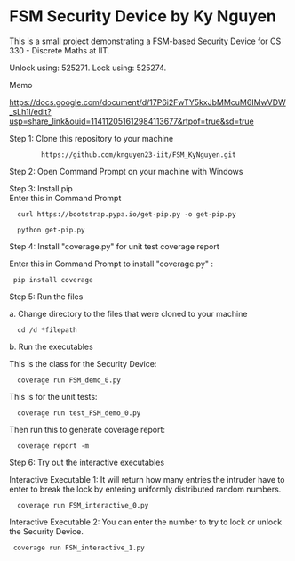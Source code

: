 # FSM Security Device by Ky Nguyen
This is a small project demonstrating a FSM-based Security Device for CS 330 - Discrete Maths at IIT. 

Unlock using: 525271. Lock using: 525274.

Memo

https://docs.google.com/document/d/17P6i2FwTY5kxJbMMcuM6IMwVDW_sLh1l/edit?usp=share_link&ouid=114112051612984113677&rtpof=true&sd=true


Step 1: Clone this repository to your machine
      
            https://github.com/knguyen23-iit/FSM_KyNguyen.git


Step 2: Open Command Prompt on your machine with Windows

Step 3: Install pip      
      Enter this in Command Prompt
      
      curl https://bootstrap.pypa.io/get-pip.py -o get-pip.py
      
      python get-pip.py


Step 4: Install "coverage.py" for unit test coverage report
      
Enter this in Command Prompt to install "coverage.py" :
            
     pip install coverage
      

Step 5: Run  the files

a. Change directory to the files that were cloned to your machine
      
      cd /d *filepath
      

b. Run the executables
   
   This is the class for the Security Device:
   
      coverage run FSM_demo_0.py
      
   This is for the unit tests:
      
      coverage run test_FSM_demo_0.py
   
   Then run this to generate coverage report:
       
      coverage report -m
      

Step 6: Try out the interactive executables

Interactive Executable 1: 
It will return how many entries the intruder have to enter to break the lock by entering uniformly distributed random numbers.
          
      coverage run FSM_interactive_0.py
            
    
Interactive Executable 2: 
You can enter the number to try to lock or unlock the Security Device. 

     coverage run FSM_interactive_1.py
                     
